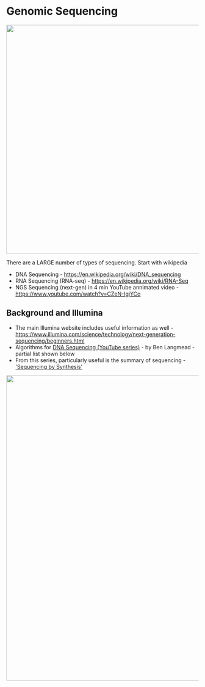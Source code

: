 # Genomic Sequencing

<img src="https://github.com/lynnlangit/TeamTeri/blob/master/Images/dna.png" width=600>

There are a LARGE number of types of sequencing.  Start with wikipedia  
- DNA Sequencing - https://en.wikipedia.org/wiki/DNA_sequencing
- RNA Sequencing (RNA-seq) - https://en.wikipedia.org/wiki/RNA-Seq
- NGS Sequencing (next-gen) in 4 min YouTube annimated video - https://www.youtube.com/watch?v=CZeN-IgjYCo

## Background and Illumina

- The main Illumina website includes useful information as well - https://www.illumina.com/science/technology/next-generation-sequencing/beginners.html
- Algorithms for [DNA Sequencing (YouTube series)](https://www.youtube.com/playlist?list=PL2mpR0RYFQsBiCWVJSvVAO3OJ2t7DzoHA) - by Ben Langmead - partial list shown below
- From this series, particularly useful is the summary of sequencing - ['Sequencing by Synthesis'](https://www.youtube.com/watch?v=IzXQVwWYFv4)  

<img src="https://github.com/lynnlangit/TeamTeri/blob/master/Images/DNA-series.png" width=800>
